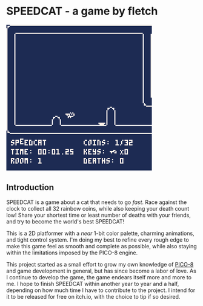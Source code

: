 # SPEEDCAT - a game by fletch

![](showcase.gif)

## Introduction
SPEEDCAT is a game about a cat that needs to go _fast_. Race against the clock to collect all 32 rainbow coins, while also keeping your death count low! Share your shortest time or least number of deaths with your friends, and try to become the world's best SPEEDCAT!

This is a 2D platformer with a _near_ 1-bit color palette, charming animations, and tight control system. I'm doing my best to refine every rough edge to make this game feel as smooth and complete as possible, while also staying within the limitations imposed by the PICO-8 engine.

This project started as a small effort to grow my own knowledge of [PICO-8](https://www.lexaloffle.com/pico-8.php) and game development in general, but has since become a labor of love. As I continue to develop the game, the game endears itself more and more to me. I hope to finish SPEEDCAT within another year to year and a half, depending on how much time I have to contribute to the project. I intend for it to be released for free on itch.io, with the choice to tip if so desired.

